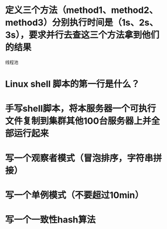 # 定义三个方法（method1、method2、method3）分别执行时间是（1s、2s、3s），要求并行去查这三个方法拿到他们的结果

线程池



# Linux shell 脚本的第一行是什么？



# 手写shell脚本，将本服务器一个可执行文件复制到集群其他100台服务器上并全部运行起来



# 写一个观察者模式（冒泡排序，字符串拼接）



# 写一个单例模式（不要超过10min）



# 写一个一致性hash算法



